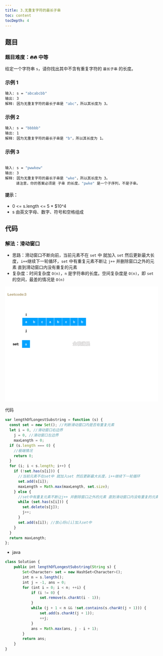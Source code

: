 ```yaml
---
title: 3.无重复字符的最长子串
toc: content
tocDepth: 4
---
```


## 题目

### 题目难度：🔥🔥 中等

给定一个字符串 `s`，请你找出其中不含有重复字符的 `最长子串` 的长度。

### 示例 1

```bash
输入: s = "abcabcbb"
输出: 3
解释: 因为无重复字符的最长子串是 "abc"，所以其长度为 3。
```

### 示例 2

```bash
输入: s = "bbbbb"
输出: 1
解释: 因为无重复字符的最长子串是 "b"，所以其长度为 1。
```

### 示例 3

```bash

输入: s = "pwwkew"
输出: 3
解释: 因为无重复字符的最长子串是 "wke"，所以其长度为 3。
     请注意，你的答案必须是 子串 的长度，"pwke" 是一个子序列，不是子串。


```

#### 提示：

- 0 <= s.length <= 5 \* $10^4
- s 由英文字母、数字、符号和空格组成

## 代码

### 解法：滑动窗口

- 思路：滑动窗口不断向前，当前元素不在 `set` 中 就加入 `set` 然后更新最大长度，`i++`继续下一轮循环，`set` 中有重复元素不断让 `j++` 并删除窗口之外的元素 直到滑动窗口内没有重复的元素
- 复杂度：时间复杂度 `O(n)`，`n` 是字符串的长度。空间复杂度是 `O(n)`，即 `set` 的空间，最差的情况是 `O(n)`

![1](../../assets/daily-question/lengthOfLongestSubstring.gif)

代码

```javascript
var lengthOfLongestSubstring = function (s) {
  const set = new Set(); //判断滑动窗口内是否有重复元素
  let i = 0, //滑动窗口右边界
    j = 0, //滑动窗口左边界
    maxLength = 0;
  if (s.length === 0) {
    //极端情况
    return 0;
  }
  for (i; i < s.length; i++) {
    if (!set.has(s[i])) {
      //当前元素不在set中 就加入set 然后更新最大长度，i++继续下一轮循环
      set.add(s[i]);
      maxLength = Math.max(maxLength, set.size);
    } else {
      //set中有重复元素不断让j++ 并删除窗口之外的元素 直到滑动窗口内没有重复的元素
      while (set.has(s[i])) {
        set.delete(s[j]);
        j++;
      }
      set.add(s[i]); //放心将s[i]加入set中
    }
  }
  return maxLength;
};
```

- java

```javascript
class Solution {
    public int lengthOfLongestSubstring(String s) {
        Set<Character> set = new HashSet<Character>();
        int n = s.length();
        int j = -1, ans = 0;
        for (int i = 0; i < n; ++i) {
            if (i != 0) {
                set.remove(s.charAt(i - 1));
            }
            while (j + 1 < n && !set.contains(s.charAt(j + 1))) {
                set.add(s.charAt(j + 1));
                ++j;
            }
            ans = Math.max(ans, j - i + 1);
        }
        return ans;
    }
}
```
